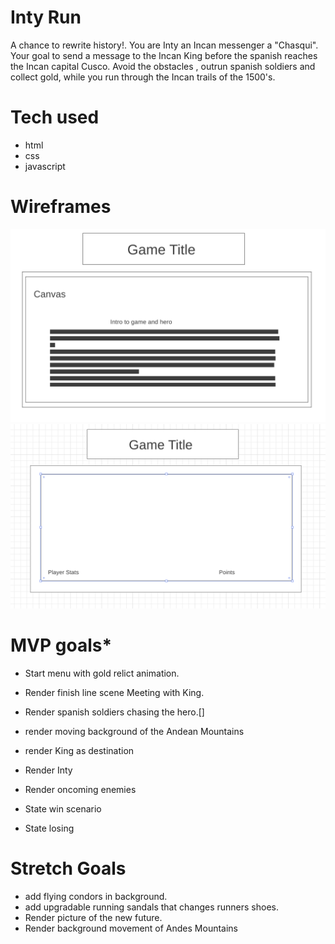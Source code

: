 # Inty  Run
A chance to rewrite history!. You are Inty an Incan messenger a "Chasqui". Your goal to send a message to the Incan King before the spanish reaches the Incan capital Cusco. Avoid the obstacles , outrun spanish soldiers and collect gold, while you run through the Incan trails of  the 1500's.

# Tech used


* html
* css
* javascript



# Wireframes

![Wirefrime 1](./frame1.png)
![Wirefrime 2](./frame2.png)


# MVP goals*

* Start menu with gold relict animation.

* Render finish line scene Meeting with King.

* Render spanish soldiers chasing the hero.[]
* render moving background of the Andean Mountains

* render King as destination
* Render Inty 
* Render oncoming enemies
* State win scenario
* State losing




# Stretch Goals
* add flying condors in background.
* add upgradable running sandals that changes runners shoes.
* Render picture of the new future.
* Render background movement of Andes Mountains
